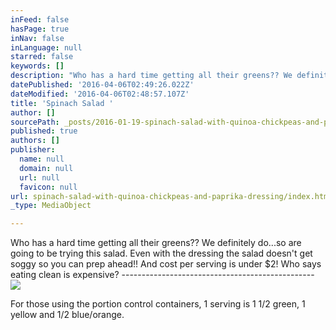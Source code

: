 ```yaml
---
inFeed: false
hasPage: true
inNav: false
inLanguage: null
starred: false
keywords: []
description: "Who has a hard time getting all their greens?? We definitely do...so are going to be trying this salad. Even with the dressing the salad doesn't get soggy so you can prep ahead!! And cost per serving is under $2! Who says eating clean is expensive? ------------------------------------------------"
datePublished: '2016-04-06T02:49:26.022Z'
dateModified: '2016-04-06T02:48:57.107Z'
title: 'Spinach Salad '
author: []
sourcePath: _posts/2016-01-19-spinach-salad-with-quinoa-chickpeas-and-paprika-dressing.md
published: true
authors: []
publisher:
  name: null
  domain: null
  url: null
  favicon: null
url: spinach-salad-with-quinoa-chickpeas-and-paprika-dressing/index.html
_type: MediaObject

---
```

Who has a hard time getting all their greens?? We definitely do...so are going to be trying this salad. Even with the dressing the salad doesn't get soggy so you can prep ahead!! And cost per serving is under $2! Who says eating clean is expensive? ------------------------------------------------
![](https://s3-us-west-2.amazonaws.com/the-grid-img/p/71ab89794fbae9e1b7e323e4bc1df7cf00a83324.jpg)

For those using the portion control containers, 1 serving is 1 1/2 green, 1 yellow and 1/2 blue/orange.